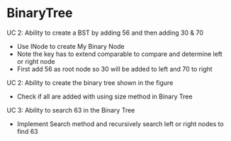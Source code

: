 # BinaryTree

UC 2: 
Ability to create a BST by adding 56 and then adding 30 & 70 
- Use INode to create My Binary Node
- Note the key has to extend comparable to compare and determine left or right node
- First add 56 as root node so 30 will be added to left and 70 to right

UC 2: 
Ability to create the binary tree shown in the figure
- Check if all are added with using size method in Binary Tree

UC 3: 
Ability to search 63 in the Binary Tree
- Implement Search method and recursively search left or right nodes to find 63
